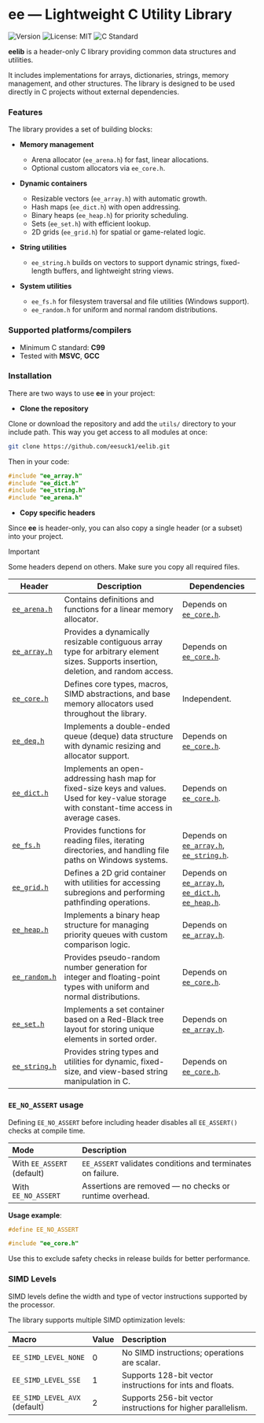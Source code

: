 # ee — Lightweight C Utility Library
![Version](https://img.shields.io/badge/Version-0.0.1-3DA9FC)
![License: MIT](https://img.shields.io/badge/License-MIT-264653)
![C Standard](https://img.shields.io/badge/C-C99-F4A261)

**eelib** is a header-only C library providing common data structures and utilities. 

It includes implementations for arrays, dictionaries, strings, memory management, and other structures. The library is designed to be used directly in C projects without external dependencies.

### **Features**
The library provides a set of building blocks:

- **Memory management**

    - Arena allocator (```ee_arena.h```) for fast, linear allocations.
    - Optional custom allocators via ```ee_core.h```.

- **Dynamic containers**

    - Resizable vectors (```ee_array.h```) with automatic growth.
    - Hash maps (```ee_dict.h```) with open addressing.
    - Binary heaps (```ee_heap.h```) for priority scheduling.
    - Sets (```ee_set.h```) with efficient lookup.
    - 2D grids (```ee_grid.h```) for spatial or game-related logic.
      
- **String utilities**

    - ```ee_string.h``` builds on vectors to support dynamic strings, fixed-length buffers, and lightweight string views.
      
- **System utilities**

    - ```ee_fs.h``` for filesystem traversal and file utilities (Windows support).
    - ```ee_random.h``` for uniform and normal random distributions.  

### **Supported platforms/compilers**

*   Minimum C standard: **C99**
*   Tested with **MSVC**, **GCC**

### **Installation**

There are two ways to use **ee** in your project:

- **Clone the repository**

Clone or download the repository and add the ```utils/``` directory to your include path.
This way you get access to all modules at once:

```bash
git clone https://github.com/eesuck1/eelib.git
```

Then in your code:

```c
#include "ee_array.h"
#include "ee_dict.h"
#include "ee_string.h"
#include "ee_arena.h"
```

- **Copy specific headers**

Since **ee** is header-only, you can also copy a single header (or a subset) into your project.

> [!IMPORTANT]  
> Some headers depend on others. Make sure you copy all required files.

| Header                                                                          | Description                                                                                                                                                                                 | Dependencies                                                                                                                                                                                                                                        |
|---------------------------------------------------------------------------------|---------------------------------------------------------------------------------------------------------------------------------------------------------------------------------------------|-----------------------------------------------------------------------------------------------------------------------------------------------------------------------------------------------------------------------------------------------------|
| [`ee_arena.h`](https://github.com/eesuck1/eelib/blob/master/utils/ee_arena.h)   | Contains definitions and functions for a linear memory allocator.                                                                                                                           | Depends on [`ee_core.h`](https://github.com/eesuck1/eelib/blob/master/utils/ee_core.h).                                                                                                                                                             |
| [`ee_array.h`](https://github.com/eesuck1/eelib/blob/master/utils/ee_array.h)   | Provides a dynamically resizable contiguous array type for arbitrary element sizes. Supports insertion, deletion, and random access.                                                        | Depends on [`ee_core.h`](https://github.com/eesuck1/eelib/blob/master/utils/ee_core.h).                                                                                                                                                             |
| [`ee_core.h`](https://github.com/eesuck1/eelib/blob/master/utils/ee_core.h)     | Defines core types, macros, SIMD abstractions, and base memory allocators used throughout the library.                                                                                      | Independent.                                                                                                                                                                                                                                        |
| [`ee_deq.h`](https://github.com/eesuck1/eelib/blob/master/utils/ee_deq.h)       | Implements a double-ended queue (deque) data structure with dynamic resizing and allocator support.                                                                                         | Depends on [`ee_core.h`](https://github.com/eesuck1/eelib/blob/master/utils/ee_core.h).                                                                                                                                                             |
| [`ee_dict.h`](https://github.com/eesuck1/eelib/blob/master/utils/ee_dict.h)     | Implements an open-addressing hash map for fixed-size keys and values. Used for key-value storage with constant-time access in average cases.                                               | Depends on [`ee_core.h`](https://github.com/eesuck1/eelib/blob/master/utils/ee_core.h).                                                                                                                                                             |
| [`ee_fs.h`](https://github.com/eesuck1/eelib/blob/master/utils/ee_fs.h)         | Provides functions for reading files, iterating directories, and handling file paths on Windows systems.                                                                                    | Depends on [`ee_array.h`](https://github.com/eesuck1/eelib/blob/master/utils/ee_array.h), [`ee_string.h`](https://github.com/eesuck1/eelib/blob/master/utils/ee_string.h).                                                                          |
| [`ee_grid.h`](https://github.com/eesuck1/eelib/blob/master/utils/ee_grid.h)     | Defines a 2D grid container with utilities for accessing subregions and performing pathfinding operations.                                                                                  | Depends on [`ee_array.h`](https://github.com/eesuck1/eelib/blob/master/utils/ee_array.h), [`ee_dict.h`](https://github.com/eesuck1/eelib/blob/master/utils/ee_dict.h), [`ee_heap.h`](https://github.com/eesuck1/eelib/blob/master/utils/ee_heap.h). |
| [`ee_heap.h`](https://github.com/eesuck1/eelib/blob/master/utils/ee_heap.h)     | Implements a binary heap structure for managing priority queues with custom comparison logic.                                                                                               | Depends on [`ee_array.h`](https://github.com/eesuck1/eelib/blob/master/utils/ee_array.h).                                                                                                                                                           |
| [`ee_random.h`](https://github.com/eesuck1/eelib/blob/master/utils/ee_random.h) | Provides pseudo-random number generation for integer and floating-point types with uniform and normal distributions.                                                                        | Depends on [`ee_core.h`](https://github.com/eesuck1/eelib/blob/master/utils/ee_core.h).                                                                                                                                                             |
| [`ee_set.h`](https://github.com/eesuck1/eelib/blob/master/utils/ee_set.h)       | Implements a set container based on a Red-Black tree layout for storing unique elements in sorted order.                                                                                    | Depends on [`ee_array.h`](https://github.com/eesuck1/eelib/blob/master/utils/ee_array.h).                                                                                                                                                           |
| [`ee_string.h`](https://github.com/eesuck1/eelib/blob/master/utils/ee_string.h) | Provides string types and utilities for dynamic, fixed-size, and view-based string manipulation in C.                                                                                       | Depends on [`ee_core.h`](https://github.com/eesuck1/eelib/blob/master/utils/ee_core.h).                                                                                                                                                             |

### **`EE_NO_ASSERT`** usage

Defining `EE_NO_ASSERT` before including header disables all `EE_ASSERT()` checks at compile time.

| Mode                             | Description                                                 |
|:---------------------------------|:------------------------------------------------------------|
| With `EE_ASSERT` <br/> (default) | `EE_ASSERT` validates conditions and terminates on failure. |
| With `EE_NO_ASSERT`              | Assertions are removed — no checks or runtime overhead.     |

**Usage example**:

```c
#define EE_NO_ASSERT

#include "ee_core.h"
```

Use this to exclude safety checks in release builds for better performance.

### **SIMD Levels**

SIMD levels define the width and type of vector instructions supported by the processor. 

The library supports multiple SIMD optimization levels:

| Macro                             | Value | Description                                                  |
|:----------------------------------|:------|:-------------------------------------------------------------|
| `EE_SIMD_LEVEL_NONE`              | 0     | No SIMD instructions; operations are scalar.                 |
| `EE_SIMD_LEVEL_SSE`               | 1     | Supports 128-bit vector instructions for ints and floats.    |
| `EE_SIMD_LEVEL_AVX`<br/>(default) | 2     | Supports 256-bit vector instructions for higher parallelism. |
